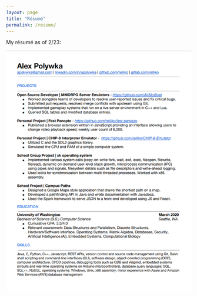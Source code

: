 ```yaml
---
layout: page
title: "Résumé"
permalink: /resume/
---
```


My résumé as of 2/23: 

![Résumé as of 2/23](https://github.com/relliko/relliko.github.io/blob/main/images/Resume.png?raw=true)